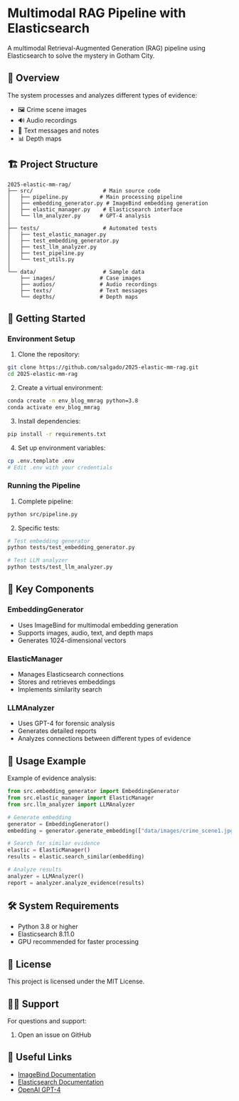 # Multimodal RAG Pipeline with Elasticsearch

A multimodal Retrieval-Augmented Generation (RAG) pipeline using Elasticsearch to solve the mystery in Gotham City.

## 🌟 Overview

The system processes and analyzes different types of evidence:
- 🖼️ Crime scene images
- 🔊 Audio recordings
- 📝 Text messages and notes
- 📊 Depth maps

## 🏗️ Project Structure

```
2025-elastic-mm-rag/
├── src/                      # Main source code
│   ├── pipeline.py          # Main processing pipeline
│   ├── embedding_generator.py # ImageBind embedding generation
│   ├── elastic_manager.py    # Elasticsearch interface
│   └── llm_analyzer.py      # GPT-4 analysis
│
├── tests/                    # Automated tests
│   ├── test_elastic_manager.py
│   ├── test_embedding_generator.py
│   ├── test_llm_analyzer.py
│   ├── test_pipeline.py
│   └── test_utils.py
│
└── data/                     # Sample data
    ├── images/              # Case images
    ├── audios/              # Audio recordings
    ├── texts/               # Text messages
    └── depths/              # Depth maps
```

## 🚀 Getting Started

### Environment Setup

1. Clone the repository:
```bash
git clone https://github.com/salgado/2025-elastic-mm-rag.git
cd 2025-elastic-mm-rag
```

2. Create a virtual environment:
```bash
conda create -n env_blog_mmrag python=3.8
conda activate env_blog_mmrag
```

3. Install dependencies:
```bash
pip install -r requirements.txt
```

4. Set up environment variables:
```bash
cp .env.template .env
# Edit .env with your credentials
```

### Running the Pipeline

1. Complete pipeline:
```bash
python src/pipeline.py
```

2. Specific tests:
```bash
# Test embedding generator
python tests/test_embedding_generator.py

# Test LLM analyzer
python tests/test_llm_analyzer.py
```

## 🧩 Key Components

### EmbeddingGenerator
- Uses ImageBind for multimodal embedding generation
- Supports images, audio, text, and depth maps
- Generates 1024-dimensional vectors

### ElasticManager
- Manages Elasticsearch connections
- Stores and retrieves embeddings
- Implements similarity search

### LLMAnalyzer
- Uses GPT-4 for forensic analysis
- Generates detailed reports
- Analyzes connections between different types of evidence

## 📝 Usage Example

Example of evidence analysis:
```python
from src.embedding_generator import EmbeddingGenerator
from src.elastic_manager import ElasticManager
from src.llm_analyzer import LLMAnalyzer

# Generate embedding
generator = EmbeddingGenerator()
embedding = generator.generate_embedding(["data/images/crime_scene1.jpg"], "vision")

# Search for similar evidence
elastic = ElasticManager()
results = elastic.search_similar(embedding)

# Analyze results
analyzer = LLMAnalyzer()
report = analyzer.analyze_evidence(results)
```

## 🛠️ System Requirements

- Python 3.8 or higher
- Elasticsearch 8.11.0
- GPU recommended for faster processing

## 📄 License

This project is licensed under the MIT License.

## 🙋‍♂️ Support

For questions and support:
1. Open an issue on GitHub

## 🔗 Useful Links

- [ImageBind Documentation](https://github.com/facebookresearch/ImageBind)
- [Elasticsearch Documentation](https://www.elastic.co/guide/index.html)
- [OpenAI GPT-4](https://platform.openai.com/docs/models)
